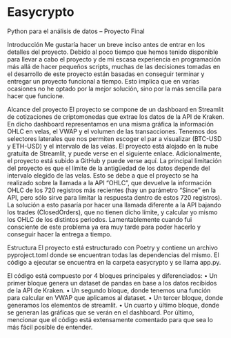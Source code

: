 # Easycrypto

Python para el análisis de datos – Proyecto Final

Introducción
Me gustaría hacer un breve inciso antes de entrar en los detalles del proyecto. Debido al poco tiempo que hemos tenido disponible para llevar a cabo el proyecto y de mi escasa 
experiencia en programación más allá de hacer pequeños scripts, muchas de las decisiones tomadas en el desarrollo de este proyecto están basadas en conseguir terminar y entregar 
un proyecto funcional a tiempo. Esto implica que en varias ocasiones no he optado por la mejor solución, sino por la más sencilla para hacer que funcione.

Alcance del proyecto
El proyecto se compone de un dashboard en Streamlit de cotizaciones de criptomonedas que extrae los datos de la API de Kraken. En dicho dashboard representamos en una misma 
gráfica la información OHLC en velas, el VWAP y el volumen de las transacciones. Tenemos dos selectores laterales que nos permiten escoger el par a visualizar (BTC-USD y ETH-USD)
y el intervalo de las velas. 
El proyecto está alojado en la nube gratuita de Streamlit, y puede verse en el siguiente enlace. Adicionalmente, el proyecto está subido a GitHub y puede verse aquí.
La principal limitación del proyecto es que el límite de la antigüedad de los datos depende del intervalo elegido de las velas. Esto se debe a que el proyecto se ha realizado
sobre la llamada a la API “OHLC”, que devuelve la información OHLC de los 720 registros más recientes (hay un parámetro “Since” en la API, pero sólo sirve para limitar la
respuesta dentro de estos 720 registros). La solución a esto pasaría por hacer una llamada diferente a la API bajando los trades (ClosedOrders), que no tienen dicho límite, y
calcular yo mismo los OHLC de los distintos periodos. Lamentablemente cuando fui consciente de este problema ya era muy tarde para poder hacerlo y conseguir hacer la entrega a
tiempo.


Estructura
El proyecto está estructurado con Poetry y contiene un archivo pyproject.toml donde se encuentran todas las dependencias del mismo. El código a ejecutar se encuentra en la
carpeta easycrypto y se llama app.py.

El código está compuesto por 4 bloques principales y diferenciados: 
•	Un primer bloque genera un dataset de pandas en base a los datos recibidos de la API de Kraken. 
•	Un segundo bloque, donde tenemos una función para calcular en VWAP que aplicamos al dataset.
•	Un tercer bloque, donde generamos los elementos de streamlit.
•	Un cuarto y último bloque, donde se generan las gráficas que se verán en el dashboard.
Por último, mencionar que el código está extensamente comentado para que sea lo más fácil posible de entender.
